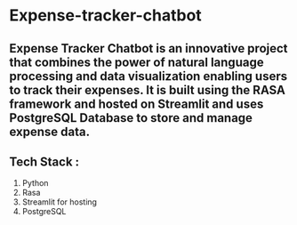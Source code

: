 # Expense-tracker-chatbot

## Expense Tracker Chatbot is an innovative project that combines the power of natural language processing and data visualization enabling users to track their expenses. It is built using the RASA framework and hosted on Streamlit and uses PostgreSQL Database to store and manage expense data. 

## Tech Stack :
   1. Python
   2. Rasa
   3. Streamlit for hosting
   4. PostgreSQL
